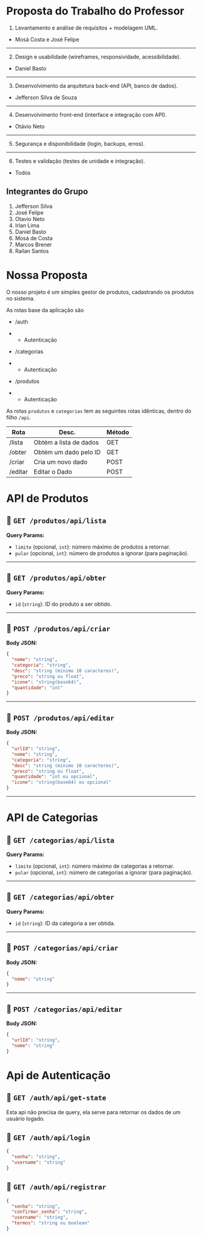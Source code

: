 # Proposta do Trabalho do Professor

1. Levantamento e análise de requisitos + modelagem UML.

- Mosá Costa e José Felipe

---

2. Design e usabilidade (wireframes, responsividade, acessibilidade).

- Daniel Basto

---

3. Desenvolvimento da arquitetura back-end (API, banco de dados).

- Jefferson Silva de Souza

---

4. Desenvolvimento front-end (interface e integração com API).

- Otávio Neto

---

5. Segurança e disponibilidade (login, backups, erros).

---

6. Testes e validação (testes de unidade e integração).

- Todos

## Integrantes do Grupo

1. Jefferson Silva
2. ⁠José Felipe
3. ⁠Otavio Neto
4. ⁠Irlan Lima
5. ⁠Daniel Basto
6. ⁠Mosá de Costa
7. ⁠Marcos Brener
8. Railan Santos

# Nossa Proposta

O nosso projeto é um simples gestor de produtos, cadastrando os produtos no sistema.

As rotas base da aplicação são

- /auth
- - Autenticação

- /categorias
- - Autenticação

- /produtos
- - Autenticação

As rotas `produtos` e `categorias` tem as seguintes rotas idênticas, dentro do filho `/api`.

| Rota    | Desc.                  | Método |
| ------- | ---------------------- | ------ |
| /lista  | Obtém a lista de dados | GET    |
| /obter  | Obtém um dado pelo ID  | GET    |
| /criar  | Cria um novo dado      | POST   |
| /editar | Editar o Dado          | POST   |

# API de Produtos

## 🔹 `GET /produtos/api/lista`

**Query Params:**

- `limite` (opcional, `int`): número máximo de produtos a retornar.
- `pular` (opcional, `int`): número de produtos a ignorar (para paginação).

---

## 🔹 `GET /produtos/api/obter`

**Query Params:**

- `id` (`string`): ID do produto a ser obtido.

---

## 🔹 `POST /produtos/api/criar`

**Body JSON:**

```json
{
  "nome": "string",
  "categoria": "string",
  "desc": "string (mínimo 10 caracteres)",
  "preco": "string ou float",
  "icone": "string(base64)",
  "quantidade": "int"
}
```

---

## 🔹 `POST /produtos/api/editar`

**Body JSON:**

```json
{
  "urlId": "string",
  "nome": "string",
  "categoria": "string",
  "desc": "string (mínimo 10 caracteres)",
  "preco": "string ou float",
  "quantidade": "int ou opcional",
  "icone": "string(base64) ou opcional"
}
```

---

# API de Categorias

## 🔹 `GET /categorias/api/lista`

**Query Params:**

- `limite` (opcional, `int`): número máximo de categorias a retornar.
- `pular` (opcional, `int`): número de categorias a ignorar (para paginação).

---

## 🔹 `GET /categorias/api/obter`

**Query Params:**

- `id` (`string`): ID da categoria a ser obtida.

---

## 🔹 `POST /categorias/api/criar`

**Body JSON:**

```json
{
  "nome": "string"
}
```

---

## 🔹 `POST /categorias/api/editar`

**Body JSON:**

```json
{
  "urlId": "string",
  "nome": "string"
}
```

# Api de Autenticação

## 🔹 `GET /auth/api/get-state`

Esta api não precisa de query, ela serve para retornar os dados de um usuário logado.

## 🔹 `GET /auth/api/login`

```json
{
  "senha": "string",
  "username": "string"
}
```

## 🔹 `GET /auth/api/registrar`

```json
{
  "senha": "string",
  "confirmar_senha": "string",
  "username": "string",
  "termos": "string ou boolean"
}
```
